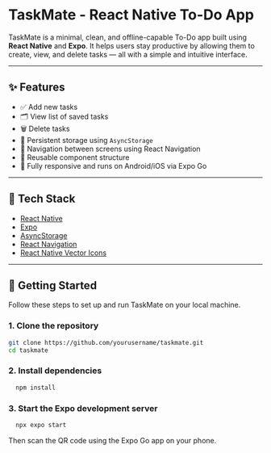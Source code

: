 #  TaskMate - React Native To-Do App

TaskMate is a minimal, clean, and offline-capable To-Do app built using **React Native** and **Expo**. It helps users stay productive by allowing them to create, view, and delete tasks — all with a simple and intuitive interface.

---

## ✨ Features

- ✅ Add new tasks
- 🗂 View list of saved tasks
- 🗑 Delete tasks
- 💾 Persistent storage using `AsyncStorage`
- 🔀 Navigation between screens using React Navigation
- 🎨 Reusable component structure
- 📱 Fully responsive and runs on Android/iOS via Expo Go

---

## 🧠 Tech Stack

- [React Native](https://reactnative.dev/)
- [Expo](https://expo.dev/)
- [AsyncStorage](https://github.com/react-native-async-storage/async-storage)
- [React Navigation](https://reactnavigation.org/)
- [React Native Vector Icons](https://github.com/oblador/react-native-vector-icons)

---

## 🚀 Getting Started

Follow these steps to set up and run TaskMate on your local machine.

### 1. Clone the repository
```bash 
git clone https://github.com/yourusername/taskmate.git
cd taskmate 
```
### 2. Install dependencies
```bash 
  npm install 
```
### 3. Start the Expo development server
```bash 
  npx expo start
```
  Then scan the QR code using the Expo Go app on your phone.
